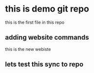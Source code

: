 # this is demo git repo

this is the first file in this repo

## adding website commands
this is the new webiste
## lets test this sync to repo
